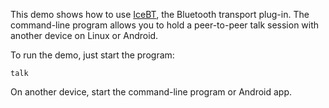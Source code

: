 This demo shows how to use [IceBT][1], the Bluetooth transport plug-in.
The command-line program allows you to hold a peer-to-peer talk session
with another device on Linux or Android.

To run the demo, just start the program:

```
talk
```

On another device, start the command-line program or Android app.

[1]: https://doc.zeroc.com/display/Ice38/IceBT
